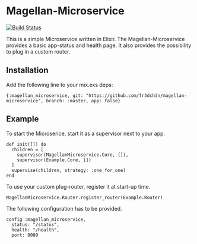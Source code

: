 # Magellan-Microservice

[![Build Status](https://travis-ci.org/fr3dch3n/magellan-microservice.svg?branch=master)](https://travis-ci.org/fr3dch3n/magellan-microservice)

This is a simple Microservice written in Elixir.
The Magellan-Microservice provides a basic app-status and health page.
It also provides the possibility to plug in a custom router.

## Installation

Add the following line to your mix.exs deps:
```
{:magellan_microservice, git: "https://github.com/fr3dch3n/magellan-microservice", branch: :master, app: false}
```

## Example

To start the Microserice, start it as a supervisor next to your app.
```
def init([]) do
  children = [
    supervisor(MagellanMicroservice.Core, []),
    supervisor(Example.Core, [])
  ]
  supervise(children, strategy: :one_for_one)
end
```

To use your custom plug-router, register it at start-up time.
```
MagellanMicroservice.Router.register_router(Example.Router)
```

The following configuration has to be provided.
```
config :magellan_microservice,
  status: "/status",
  health: "/health",
  port: 8080
```
